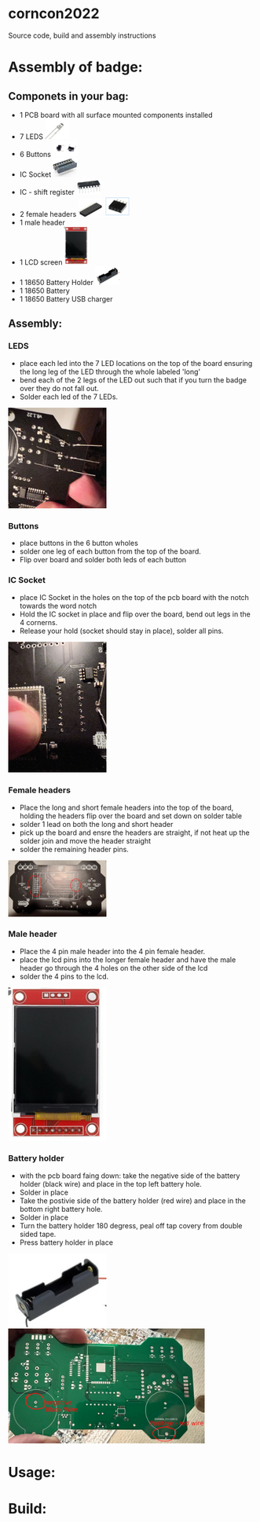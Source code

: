 # corncon2022

Source code, build and assembly instructions

# Assembly of badge:

## Componets in your bag:
* 1 PCB board with all surface mounted components installed
* 7 LEDS <img src="images/led.png" alt="leds" width="50"/>
* 6 Buttons <img src="images/buttons.png" alt="button" width="50"/>
* IC Socket <img src="images/ic-socket.png" alt="socket" width="50"/>
* IC - shift register <img src="images/ic-shift-register.png" alt="shift register" width="50"/>
* 2 female headers <img src="images/10-pin-female.png" alt="header" width="50"/> <img src="images/4-pin-female.png" alt="header" width="50"/>
* 1 male header
* 1 LCD screen <img src="images/lcd.png" alt="lcd" width="50"/>
* 1 18650 Battery Holder <img src="images/battery-holder.png" alt="lcd" width="50"/>
* 1 18650 Battery
* 1 18650 Battery USB charger

## Assembly:
### LEDS
* place each led into the 7 LED locations on the top of the board ensuring the long leg of the LED through the whole labeled 'long'
* bend each of the 2 legs of the LED out such that if you turn the badge over they do not fall out.
* Solder each led of the 7 LEDs.

<img src="images/IMG_4736.jpg" alt="leds" width="200"/>

### Buttons
* place buttons in the 6 button wholes
* solder one leg of each button from the top of the board.
* Flip over board and solder both leds of each button

### IC Socket
* place IC Socket in the holes on the top of the pcb board with the notch towards the word notch
* Hold the IC socket in place and flip over the board, bend out legs in the 4 cornerns.
* Release your hold (socket should stay in place), solder all pins.

<img src="images/IMG_4735.jpg" alt="leds" width="200"/>

### Female headers
* Place the long and short female headers into the top of the board, holding the headers flip over the board and set down on solder table
* solder 1 lead on both the long and short header
* pick up the board and ensre the headers are straight, if not heat up the solder join and move the header straight
* solder the remaining header pins.

<img src="images/header-placement.jpg" alt="leds" width="200"/>

### Male header
* Place the 4 pin male header into the 4 pin female header.
* place the lcd pins into the longer female header and have the male header go through the 4 holes on the other side of the lcd
* solder the 4 pins to the lcd.

<img src="images/lcd.png" alt="lcd" width="200"/>


### Battery holder
* with the pcb board faing down: take the negative side of the battery holder (black wire) and place in the top left battery hole.
* Solder in place
* Take the postivie side of the battery holder (red wire) and place in the bottom right battery hole.
* Solder in place
* Turn the battery holder 180 degress, peal off tap covery from double sided tape.
* Press battery holder in place 

<img src="images/battery-holder.png" alt="battery holder" width="200"/>
<img src="images/battery-placement.jpg" alt="battery placement" width="400"/>


# Usage:


# Build:


